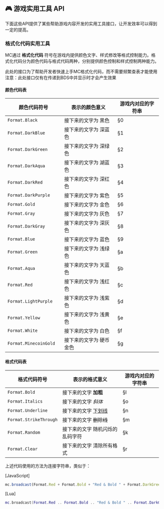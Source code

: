 ## 🎮 游戏实用工具 API

下面这些API提供了某些帮助游戏内容开发的实用工具接口，让开发效率可以得到一定的提高。

### 格式化代码实用工具

MC通过 **格式化代码** 符号在游戏内提供颜色文字、样式修改等格式控制能力。格式化代码分为颜色代码与格式代码两种，分别提供颜色控制和样式控制两种能力。  

此处的接口为了帮助开发者快速上手MC格式化代码，而不需要频繁查表才能使用  
注意：此处接口仅有在传递到BDS中并显示时才会产生效果

#### 颜色代码表

| 颜色代码符号              | 表示的颜色意义          | 游戏内对应的字符串 |
| ------------------------- | ----------------------- | ------------------ |
| `Format.Black`            | 接下来的文字为 黑色     | §0                 |
| `Format.DarkBlue`         | 接下来的文字为 深蓝色   | §1                 |
| `Format.DarkGreen`        | 接下来的文字为 深绿色   | §2                 |
| `Format.DarkAqua	`     | 接下来的文字为 湖蓝色   | §3                 |
| `Format.DarkRed`          | 接下来的文字为 深红色   | §4                 |
| `Format.DarkPurple`       | 接下来的文字为 紫色     | §5                 |
| `Format.Gold`             | 接下来的文字为 金色     | §6                 |
| `Format.Gray`             | 接下来的文字为 灰色     | §7                 |
| `Format.DarkGray`         | 接下来的文字为 深灰色   | §8                 |
| `Format.Blue`             | 接下来的文字为 蓝色     | §9                 |
| `Format.Green`            | 接下来的文字为 浅绿色   | §a                 |
| `Format.Aqua`             | 接下来的文字为 天蓝色   | §b                 |
| `Format.Red`              | 接下来的文字为 浅红色   | §c                 |
| `Format.LightPurple`      | 接下来的文字为 浅紫色   | §d                 |
| `Format.Yellow`           | 接下来的文字为 浅黄色   | §e                 |
| `Format.White`            | 接下来的文字为 白色     | §f                 |
| `Format.MinecoinGold	` | 接下来的文字为 硬币金色 | §g                 |

#### 格式代码表

| 格式代码符号           | 表示的格式意义                  | 游戏内对应的字符串 |
| ---------------------- | ------------------------------- | ------------------ |
| `Format.Bold`          | 接下来的文字 **加粗**           | §l                 |
| `Format.Italics`       | 接下来的文字 *斜体*             | §o                 |
| `Format.Underline`     | 接下来的文字 <u>下划线</u>      | §n                 |
| `Format.StrikeThrough` | 接下来的文字 ~~删除线~~         | §m                 |
| `Format.Random`        | 接下来的文字 随机闪烁的乱码字符 | §k                 |
| `Format.Clear`         | 接下来的文字 清除所有格式       | §r                 |

上述代码使用的方法为连接字符串，类似于：

[JavaScript]
```js
mc.broadcast(Format.Red + Format.Bold + "Red & Bold " + Format.DarkGreen + Format.Underline + "DarkGreen & Underline" + Format.Clear + "Clear");
```
[Lua]
```lua
mc.broadcast(Format.Red .. Format.Bold .. "Red & Bold " .. Format.DarkGreen .. Format.Underline .. "DarkGreen & Underline" .. Format.Clear .. "Clear")
```